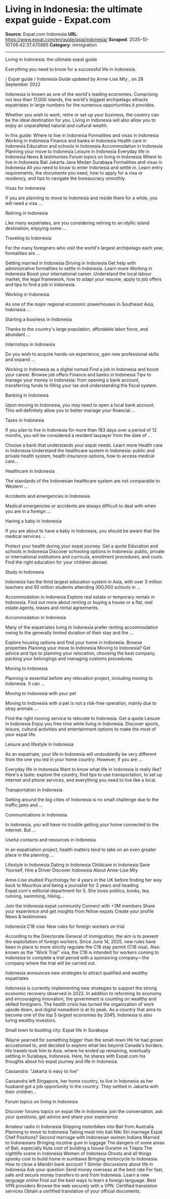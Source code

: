 # Living in Indonesia: the ultimate expat guide - Expat.com

**Source**: Expat.com Indonesia
**URL**: https://www.expat.com/en/guide/asia/indonesia/
**Scraped**: 2025-10-10T06:42:37.470885
**Category**: immigration

---

Living in Indonesia: the ultimate expat guide

Everything you need to know for a successful life in Indonesia.

/
Expat guide
/
Indonesia
Guide updated by
Anne-Lise Mty
,
on 28 September 2022

Indonesia is known as one of the world's leading economies. Comprising not less than 17,000 islands, the world's biggest archipelago attracts expatriates in large numbers for the numerous opportunities it provides.

Whether you wish to work, retire or set up your business, the coutnry can be the ideal destination for you. Living in Indonesia will also allow you to enjoy an unparalleled natural and cultural wealth.

In this guide:
Where to live in Indonesia
Formalities and visas in Indonesia
Working in Indonesia
Finance and banks in Indonesia
Health care in Indonesia
Education and schools in Indonesia
Accommodation in Indonesia
Planning your move to Indonesia
Leisure in Indonesia
Everyday life in Indonesia
News & testimonies
Forum topics on living in Indonesia
Where to live in Indonesia
Bali
Jakarta
Java
Medan
Surabaya
Formalities and visas in Indonesia
All you need to know to enter Indonesia and settle in. Learn entry requirements, the documents you need, how to apply for a visa or residency, and tips to navigate the bureaucracy smoothly.

Visas for Indonesia

If you are planning to move to Indonesia and reside there for a while, you will need a visa ...

Retiring in Indonesia

Like many expatriates, are you considering retiring to an idyllic island destination, enjoying some ...

Traveling to Indonesia

For the many foreigners who visit the world's largest archipelago each year, formalities are ...

Getting married in Indonesia
Driving in Indonesia
Get help with administrative formalities to settle in Indonesia.
Learn more
Working in Indonesia
Boost your international career. Understand the local labour market, the legal framework, how to adapt your resume, apply to job offers and tips to find a job in Indonesia.

Working in Indonesia

As one of the major regional economic powerhouses in Southeast Asia, Indonesia ...

Starting a business in Indonesia

Thanks to the country's large population, affordable labor force, and abundant ...

Internships in Indonesia

Do you wish to acquire hands-on experience, gain new professional skills and expand ...

Working in Indonesia as a digital nomad
Find a job in Indonesia and boost your career.
Browse job offers
Finance and banks in Indonesia
Tips to manage your money in Indonesia: from opening a bank account, transferring funds to filling your tax and understanding the fiscal system.

Banking in Indonesia

Upon moving to Indonesia, you may need to open a local bank account. This will definitely allow you to better manage your financial ...

Taxes in Indonesia

If you plan to live in Indonesia for more than 183 days over a period of 12 months, you will be considered a resident taxpayer from the date of ...

Choose a bank that understands your expat needs.
Learn more
Health care in Indonesia
Understand the healthcare system in Indonesia: public and private health system, health insurance options, how to access medical care...

Healthcare in Indonesia

The standards of the Indonesian healthcare system are not comparable to Western ...

Accidents and emergencies in Indonesia

Medical emergencies or accidents are always difficult to deal with when you are in a foreign ...

Having a baby in Indonesia

If you are about to have a baby in Indonesia, you should be aware that the medical services ...

Protect your health during your expat journey.
Get a quote
Education and schools in Indonesia
Discover schooling options in Indonesia: public, private or international institutions and curricula, enrollment procedures, and costs. Find the right education for your children abroad.

Study in Indonesia

Indonesia has the third largest education system in Asia, with over 3 million teachers and 50 million students attending 300,000 schools in ...

Accommodation in Indonesia
Explore real estate or temporary rentals in Indonesia. Find out more about renting or buying a house or a flat, real estate agents, leases and rental agreements.

Accommodation in Indonesia

Many of the expatriates living in Indonesia prefer renting accommodation owing to the generally limited duration of their stay and the ...

Explore housing options and find your home in Indonesia.
Browse properties
Planning your move to Indonesia
Moving to Indonesia? Get advice and tips to planning your relocation, choosing the best company, packing your belongings and managing customs procedures.

Moving to Indonesia

Planning is essential before any relocation project, including moving to Indonesia. It can ...

Moving to Indonesia with your pet

Moving to Indonesia with a pet is not a risk-free operation, mainly due to stray animals ...

Find the right moving service to relocate to Indonesia.
Get a quote
Leisure in Indonesia
Enjoy you free time while living in Indonesia. Discover sports, leisure, cultural activities and entertainment options to make the most of your expat life.

Leisure and lifestyle in Indonesia

As an expatriate, your life in Indonesia will undoubtedly be very different from the one you led in your home country. However, if you are ...

Everyday life in Indonesia
Want to know what life in Indonesia is really like? Here's a taste: explore the country, find tips to use transportation, to set up internet and phone services, and everything you need to live like a local.

Transportation in Indonesia

Getting around the big cities of Indonesia is no small challenge due to the traffic jams and ...

Communications in Indonesia

In Indonesia, you will have no trouble getting your home connected to the internet. But ...

Useful contacts and resources in Indonesia

In an expatriation project, health matters tend to take on an even greater place in the planning ...

Lifestyle in Indonesia
Dating in Indonesia
Childcare in Indonesia
Save Yourself, Hire a Driver
Discover Indonesia
About Anne-Lise Mty

Anne-Lise studied Psychology for 4 years in the UK before finding her way back to Mauritius and being a journalist for 3 years and heading Expat.com's editorial department for 5. She loves politics, books, tea, running, swimming, hiking...

Join the Indonesia expat community
Connect with +3M members
Share your experience and get insights from fellow expats
Create your profile
News & testimonies

Indonesia C18 visa: New rules for foreign workers on trial

According to the Directorate General of Immigration, the aim is to prevent the exploitation of foreign workers. Since June 14, 2025, new rules have been in place to more strictly regulate the C18 stay permit (C18 visa). Also known as the "Work Trial" visa, the C18 is intended for workers coming to Indonesia to complete a trial period with a sponsoring company—the company where the trial will be carried out.

Indonesia announces new strategies to attract qualified and wealthy expatriates

Indonesia is currently implementing new strategies to support the strong economic recovery observed in 2022. In addition to reforming its economy and encouraging innovation, the government is counting on wealthy and skilled foreigners. The health crisis has turned the organization of work upside down, and digital nomadism is at its peak. As a country that aims to become one of the top 5 largest economies by 2045, Indonesia is also luring wealthy investors.

Small town to bustling city: Expat life in Surabaya

Wayne yearned for something bigger than the small-town life he had grown accustomed to, and decided to explore what lies beyond Canada's borders. His travels took him to Asia, where he ended up remaining, eventually settling in Surabaya, Indonesia. Here, he shares with Expat.com his thoughts about his expat journey and life in Indonesia.

Cassandra: "Jakarta is easy to live"

Cassandra left Singapore, her home country, to live in Indonesia as her husband got a job opportunity in the country. They settled in Jakarta with their children...

Forum topics on living in Indonesia

Discover forums topics on expat life in Indonesia: join the conversation, ask your questions, get advice and share your experience.

Amateur radio in Indonesia
Shipping motorbikes into Bali from Australia
Planning to move to Indonesia
Taking meat into bali
Niki Siri marriage
Expat Chef Positions?
Second marriage with Indonesian women
Indians Married to Indonesians
Bringing nicotine gum in luggage
The dangers of some areas of Bali, especially Kuta
cost of building a house
Gurame vs Tilapia
The nightlife scene in Indonesia
Women of Indonesia
Ghosts and all things spooky
cost to build home in sumbawa
Bringing motorcycle to Indonesia.
How to close a Mandiri bank account ?
Similar discussions about life in Indonesia
Ask your question
Send money overseas at the best rate
For fast, safe and secure money transfers to and from Indonesia.
Learn a new language online
Find out the best ways to learn a foreign language.
Best VPN providers
Browse the web securely with a VPN.
Certified translation services
Obtain a certified translation of your official documents.

